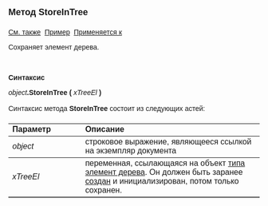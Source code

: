 <html>
<head>
<title>Документ\StoreInTree</title>
</head>

<body>

<p><strong><font size="4" face="Arial">Метод StoreInTree<br>
<br>
</font></strong><font face="Arial"><a href="../Asdoc.html">См. также</a>&nbsp;
<u>Пример</u>&nbsp; <a href="../Asdoc.html">Применяется к</a></font></p>

<p class="label"><font face="Arial">Сохраняет элемент дерева.</font></p>

<p class="label">&nbsp;</p>

<p class="label"><font face="Arial"><b>Синтаксис</b></font></p>

<p><font face="Arial"><em>object</em><strong>.StoreInTree (</strong><em> 
xTreeEl</em><strong>
)</strong></font></p>

<p><font face="Arial">Синтаксис метода <strong>StoreInTree</strong>
состоит из следующих астей:</font></p>

<table border="1" cellPadding="5" cols="2" frame="below" rules="rows">
<TBODY>
  <tr vAlign="top">
    <td class="label" width="29%"><font face="Arial"><b>Параметр</b></font></td>
    <td class="label" width="71%"><font face="Arial"><strong>Описание</strong></font></td>
  </tr>
  <tr>
    <td width="29%"><font face="Arial"><em>object</em></font></td>
    <td width="71%"><font face="Arial">строковое выражение, являющееся 
	ссылкой на экземпляр документа</font></td>
  </tr>
  <tr>
    <td width="29%"><font face="Arial"><em>xTreeEl</em></font></td>
    <td width="71%"><font face="Arial">переменная, ссылающаяся на 
	объект <a href="../AsFoldElement.html">типа элемент дерева</a>. Он должен 
	быть заранее <a href="../Functions/DocumentsCirculation/CreateTreeElement.html">
	создан</a>
    и инициализирован, потом только сохранен.</font></td>
  </tr>
</table>

<p class="label">&nbsp;</p>
</body>
</html>
